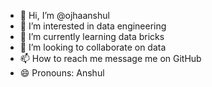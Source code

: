 - 👋 Hi, I’m @ojhaanshul
- 👀 I’m interested in data engineering
- 🌱 I’m currently learning data bricks
- 💞️ I’m looking to collaborate on data
- 📫 How to reach me message me on GitHub
- 😄 Pronouns: Anshul

<!---
ojhaanshul/ojhaanshul is a ✨ special ✨ repository because its `README.md` (this file) appears on your GitHub profile.
You can click the Preview link to take a look at your changes.
--->
